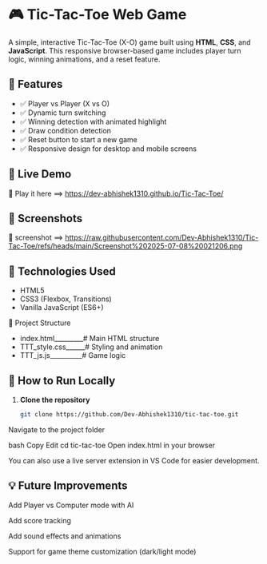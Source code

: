 # 🎮 Tic-Tac-Toe Web Game

A simple, interactive Tic-Tac-Toe (X-O) game built using **HTML**, **CSS**, and **JavaScript**. This responsive browser-based game includes player turn logic, winning animations, and a reset feature.

## 🌟 Features

- ✅ Player vs Player (X vs O)
- ✅ Dynamic turn switching
- ✅ Winning detection with animated highlight
- ✅ Draw condition detection
- ✅ Reset button to start a new game
- ✅ Responsive design for desktop and mobile screens

## 🚀 Live Demo

🔗 Play it here ==> https://dev-abhishek1310.github.io/Tic-Tac-Toe/

## 📸 Screenshots

🔗 screenshot ==> https://raw.githubusercontent.com/Dev-Abhishek1310/Tic-Tac-Toe/refs/heads/main/Screenshot%202025-07-08%20021206.png

## 🧩 Technologies Used

- HTML5
- CSS3 (Flexbox, Transitions)
- Vanilla JavaScript (ES6+)

📁 Project Structure
- index.html_________# Main HTML structure
- TTT_style.css______# Styling and animation
- TTT_js.js__________# Game logic


## 🔧 How to Run Locally

1. **Clone the repository**
   ```bash
   git clone https://github.com/Dev-Abhishek1310/tic-tac-toe.git
Navigate to the project folder

bash
Copy
Edit
cd tic-tac-toe
Open index.html in your browser

You can also use a live server extension in VS Code for easier development.


## 💡 Future Improvements
Add Player vs Computer mode with AI

Add score tracking

Add sound effects and animations

Support for game theme customization (dark/light mode)


